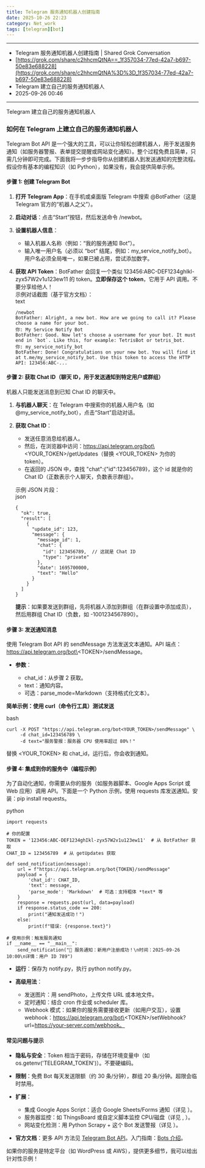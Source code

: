 ```yaml
---
title: Telegram 服务通知机器人创建指南
date: 2025-10-26 22:23
category: Net_work
tags: [telegram][bot]
---
```


---

- Telegram 服务通知机器人创建指南 | Shared Grok Conversation
- [https://grok.com/share/c2hhcmQtNA==_1f357034-77ed-42a7-b697-50e83e688228](https://grok.com/share/c2hhcmQtNA%3D%3D_1f357034-77ed-42a7-b697-50e83e688228)
- Telegram 建立自己的服务通知机器人
- 2025-09-26 00:46

---

Telegram 建立自己的服务通知机器人

### 如何在 Telegram 上建立自己的服务通知机器人

Telegram Bot API 是一个强大的工具，可以让你轻松创建机器人，用于发送服务通知（如服务器警报、表单提交提醒或网站变化通知）。整个过程免费且简单，只需几分钟即可完成。下面我将一步步指导你从创建机器人到发送通知的完整流程。假设你有基本的编程知识（如 Python），如果没有，我会提供简单示例。

#### 步骤 1: 创建 Telegram Bot

1. ​**打开 Telegram App**：在手机或桌面版 Telegram 中搜索 @BotFather（这是 Telegram 官方的“机器人之父”）。
2. ​**启动对话**：点击“Start”按钮，然后发送命令 /newbot。
3. ​**设置机器人信息**：

    - 输入机器人名称（例如：“我的服务通知 Bot”）。
    - 输入唯一用户名（必须以 “bot” 结尾，例如：my\_service\_notify\_bot）。用户名必须全局唯一，如果已被占用，尝试添加数字。
4. ​**获取 API Token**​：BotFather 会回复一个类似 123456:ABC-DEF1234ghIkl-zyx57W2v1u123ew11 的 token。​**立即保存这个 token**，它用于 API 调用。不要分享给他人！  
    示例对话截图（基于官方文档）：  
    text

    ```
    /newbot
    BotFather: Alright, a new bot. How are we going to call it? Please choose a name for your bot.
    你: My Service Notify Bot
    BotFather: Good. Now let's choose a username for your bot. It must end in `bot`. Like this, for example: TetrisBot or tetris_bot.
    你: my_service_notify_bot
    BotFather: Done! Congratulations on your new bot. You will find it at t.me/my_service_notify_bot. Use this token to access the HTTP API: 123456:ABC-...
    ```

#### 步骤 2: 获取 Chat ID（聊天 ID，用于发送通知到特定用户或群组）

机器人只能发送消息到已知 Chat ID 的聊天中。

1. ​**与机器人聊天**​：在 Telegram 中搜索你的机器人用户名（如 @my\_service\_notify\_bot），点击“Start”启动对话。
2. ​**获取 Chat ID**：

    - 发送任意消息给机器人。
    - 然后，在浏览器中访问：https://api.telegram.org/bot\<YOUR\_TOKEN\>/getUpdates（替换 \<YOUR\_TOKEN\> 为你的 token）。
    - 在返回的 JSON 中，查找 "chat":{"id":123456789}，这个 id 就是你的 Chat ID（正数表示个人聊天，负数表示群组）。

    示例 JSON 片段：  
    json

    ```
    {
      "ok": true,
      "result": [
        {
          "update_id": 123,
          "message": {
            "message_id": 1,
            "chat": {
              "id": 123456789,  // 这就是 Chat ID
              "type": "private"
            },
            "date": 1695700000,
            "text": "Hello"
          }
        }
      ]
    }
    ```

    ​**提示**：如果要发送到群组，先将机器人添加到群组（在群设置中添加成员），然后用群组 Chat ID（负数，如 -1001234567890）。

#### 步骤 3: 发送通知消息

使用 Telegram Bot API 的 sendMessage 方法发送文本通知。API 端点：https://api.telegram.org/bot\<TOKEN\>/sendMessage。

- ​**参数**：

  - chat\_id：从步骤 2 获取。
  - text：通知内容。
  - 可选：parse\_mode\=Markdown（支持格式化文本）。

**简单示例：使用 curl（命令行工具）测试发送**

bash

```
curl -X POST "https://api.telegram.org/bot<YOUR_TOKEN>/sendMessage" \
     -d chat_id=123456789 \
     -d text="服务警报：服务器 CPU 使用率超过 80%！"
```

替换 \<YOUR\_TOKEN\> 和 chat\_id，运行后，你会收到通知。

#### 步骤 4: 集成到你的服务中（编程示例）

为了自动化通知，你需要从你的服务（如服务器脚本、Google Apps Script 或 Web 应用）调用 API。下面是一个 Python 示例，使用 requests 库发送通知。安装：pip install requests。

python

```
import requests

# 你的配置
TOKEN = '123456:ABC-DEF1234ghIkl-zyx57W2v1u123ew11'  # 从 BotFather 获取
CHAT_ID = 123456789  # 从 getUpdates 获取

def send_notification(message):
    url = f"https://api.telegram.org/bot{TOKEN}/sendMessage"
    payload = {
        'chat_id': CHAT_ID,
        'text': message,
        'parse_mode': 'Markdown'  # 可选：支持粗体 *text* 等
    }
    response = requests.post(url, data=payload)
    if response.status_code == 200:
        print("通知发送成功！")
    else:
        print(f"错误: {response.text}")

# 使用示例：触发服务通知
if __name__ == "__main__":
    send_notification("🚨 服务通知：新用户注册成功！\n时间：2025-09-26 10:00\n详情：用户 ID 789")
```

- ​**运行**：保存为 notify.py，执行 python notify.py。
- ​**高级用法**：

  - 发送图片：用 sendPhoto，上传文件 URL 或本地文件。
  - 定时通知：结合 cron 作业或 scheduler 库。
  - Webhook 模式：如果你的服务需要接收更新（如用户交互），设置 webhook：https://api.telegram.org/bot\<TOKEN\>/setWebhook?url\=https://your-server.com/webhook。

#### 常见问题与提示

- ​**隐私与安全**​：Token 相当于密码，存储在环境变量中（如 os.getenv('TELEGRAM\_TOKEN')）。不要硬编码。
- ​**限制**：免费 Bot 每天发送限额（约 30 条/分钟），群组 20 条/分钟。超限会临时禁用。
- ​**扩展**：

  - 集成 Google Apps Script：适合 Google Sheets/Forms 通知（详见 ）。
  - 服务器监控：如 ThingsBoard 或自定义脚本监控 CPU/磁盘（详见 , ）。
  - 网站变化检测：用 Python Scrapy + 这个 Bot 发送警报（详见 ）。
- ​**官方文档**​：更多 API 方法见 [Telegram Bot API](https://core.telegram.org/bots/api)。入门指南：[Bots 介绍](https://core.telegram.org/bots)。

如果你的服务是特定平台（如 WordPress 或 AWS），提供更多细节，我可以给出针对性示例！

‍
